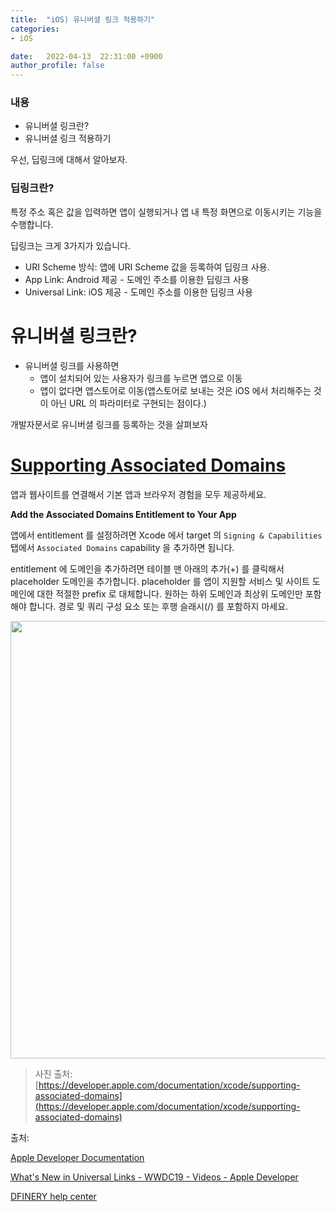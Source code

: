 ```yaml
---
title:  "iOS) 유니버셜 링크 적용하기"
categories:
- iOS

date:   2022-04-13  22:31:00 +0900
author_profile: false
---
```

### 내용

- 유니버셜 링크란?
- 유니버셜 링크 적용하기

우선, 딥링크에 대해서 알아보자.

### 딥링크란?

특정 주소 혹은 값을 입력하면 앱이 실행되거나 앱 내 특정 화면으로 이동시키는 기능을 수행합니다.

딥링크는 크게 3가지가 있습니다.

- URI Scheme 방식: 앱에 URI Scheme 값을 등록하여 딥링크 사용.
- App Link: Android 제공 - 도메인 주소를 이용한 딥링크 사용
- Universal Link: iOS 제공 - 도메인 주소를 이용한 딥링크 사용

# 유니버셜 링크란?

- 유니버셜 링크를 사용하면
    - 앱이 설치되어 있는 사용자가 링크를 누르면 앱으로 이동
    - 앱이 없다면 앱스토어로 이동(앱스토어로 보내는 것은 iOS 에서 처리해주는 것이 아닌 URL 의 파라미터로 구현되는 점이다.)

개발자문서로 유니버셜 링크를 등록하는 것을 살펴보자

# [Supporting Associated Domains](https://developer.apple.com/documentation/xcode/supporting-associated-domains)

앱과 웹사이트를 연결해서 기본 앱과 브라우저 경험을 모두 제공하세요.

****Add the Associated Domains Entitlement to Your App****

앱에서 entitlement 를 설정하려면 Xcode 에서 target 의 `Signing & Capabilities` 탭에서 `Associated Domains` capability 을 추가하면 됩니다.

entitlement 에 도메인을 추가하려면 테이블 맨 아래의 추가(+) 를 클릭해서 placeholder 도메인을 추가합니다. placeholder 를 앱이 지원할 서비스 및 사이트 도메인에 대한 적절한 prefix 로 대체합니다. 원하는 하위 도메인과 최상위 도메인만 포함해야 합니다. 경로 및 쿼리 구성 요소 또는 후행 슬래시(/) 를 포함하지 마세요.

<img src="https://user-images.githubusercontent.com/69136340/163191648-6f8de5cd-e821-4557-ad01-5db6db7f6f29.png" width ="700">


> 사진 출처: [https://developer.apple.com/documentation/xcode/supporting-associated-domains](https://developer.apple.com/documentation/xcode/supporting-associated-domains)

출처:

[Apple Developer Documentation](https://developer.apple.com/documentation/xcode/supporting-associated-domains)

[What's New in Universal Links - WWDC19 - Videos - Apple Developer](https://developer.apple.com/videos/play/wwdc2019/717/)

[DFINERY help center](https://help.dfinery.io/hc/ko/articles/360039757433-%EB%94%A5%EB%A7%81%ED%81%AC-Deeplink-URI%EC%8A%A4%ED%82%B4-%EC%9C%A0%EB%8B%88%EB%B2%84%EC%85%9C-%EB%A7%81%ED%81%AC-%EC%95%B1%EB%A7%81%ED%81%AC-%EA%B5%AC%EB%B6%84%EA%B3%BC-%EC%9D%B4%ED%95%B4)
